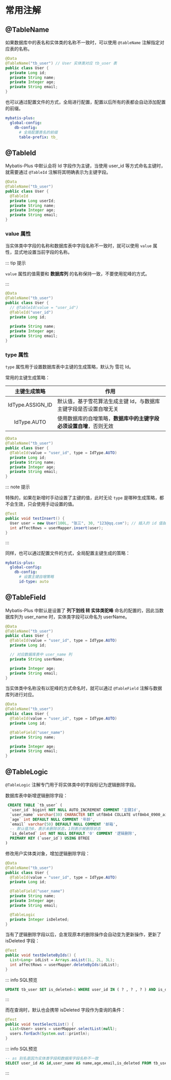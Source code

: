 # 常用注解

## @TableName

如果数据库中的表名和实体类的名称不一致时，可以使用 `@tableName` 注解指定对应表的名称。

```java {2}
@Data
@TableName("tb_user") // User 实体类对应 tb_user 表
public class User {
  private Long id;
  private String name;
  private Integer age;
  private String email;
}
```



也可以通过配置文件的方式，全局进行配置，配置以后所有的表都会自动添加配置的前缀。

```yaml {5}
mybatis-plus:
  global-config:
    db-config:
      # 全局配置表名的前缀
      table-prefix: tb_
```



## @TableId

Mybatis-Plus 中默认会将 Id 字段作为主键，当使用 user_id 等方式命名主键时，就需要通过 `@TableId` 注解将其明确表示为主键字段。

```java {4}
@Data
@TableName("tb_user")
public class User {
  @TableId
  private Long userId;
  private String name;
  private Integer age;
  private String email;
}
```



### value 属性

当实体类中字段的名称和数据库表中字段名称不一致时，就可以使用 `value` 属性，显式地设置当前字段的名称。

::: tip 提示

`value` 属性的值需要和 **数据库列** 的名称保持一致，不要使用驼峰的方式。

:::

```java {4,5}
@Data
@TableName("tb_user")
public class User {
  // @TableId(value = "user_id")
  @TableId("user_id")
  private Long id;
  
  private String name;
  private Integer age;
  private String email;
}
```



### type 属性

`type` 属性用于设置数据库表中主键的生成策略，默认为 雪花 Id。

常用的主键生成策略：

|   主键生成策略   | 作用                                                         |
| :--------------: | ------------------------------------------------------------ |
| IdType.ASSIGN_ID | 默认值，基于雪花算法生成主键 Id，与数据库主键字段是否设置自增无关 |
|   IdType.AUTO    | 使用数据库的自增策略，**数据库中的主键字段必须设置自增**，否则无效 |

```java {4}
@Data
@TableName("tb_user")
public class User {
  @TableId(value = "user_id", type = IdType.AUTO)
  private Long id;
  private String name;
  private Integer age;
  private String email;
}
```

::: note 提示

特殊的，如果在新增时手动设置了主键的值，此时无论 `type` 是哪种生成策略，都不会生效，只会使用手动设置的值。

```java {3}
@Test
public void testInsert() {
  User user = new User(100L, "张三", 30, "123@qq.com"); // 插入的 id 值就是 100
  int affectRows = userMapper.insert(user);
}
```

:::



同样，也可以通过配置文件的方式，全局配置主键生成的策略：

```yaml {5}
mybatis-plus:
  global-config:
    db-config:
      # 设置主键自增策略
      id-type: auto
```



## @TableField

Mybatis-Plus 中默认是设置了 **列下划线 转 实体类驼峰** 命名的配置的，因此当数据库列为 user_name 时，实体类字段可以命名为 userName。

```java {8}
@Data
@TableName("tb_user")
public class User {
  @TableId(value = "user_id", type = IdType.AUTO)
  private Long id;

  // 对应数据库表中 user_name 列
  private String userName;

  private Integer age;
  private String email;
}
```

当实体类中名称没有以驼峰的方式命名时，就可以通过 `@TableField` 注解与数据库列进行对应。

```java {7,8}
@Data
@TableName("tb_user")
public class User {
  @TableId(value = "user_id", type = IdType.AUTO)
  private Long id;

  @TableField("user_name")
  private String name;

  private Integer age;
  private String email;
}
```



## @TableLogic

`@TableLogic` 注解专门用于将实体类中的字段标记为逻辑删除字段。

数据库表中新增逻辑删除字段：

```sql {7}
 CREATE TABLE `tb_user` (
  `user_id` bigint NOT NULL AUTO_INCREMENT COMMENT '主键Id',
  `user_name` varchar(30) CHARACTER SET utf8mb4 COLLATE utf8mb4_0900_ai_ci DEFAULT NULL COMMENT '姓名',
  `age` int DEFAULT NULL COMMENT '年龄',
  `email` varchar(50) DEFAULT NULL COMMENT '邮箱',
  -- 默认值为0，表示未删除状态，1则表示被删除状态
  `is_deleted` int NOT NULL DEFAULT '0' COMMENT '逻辑删除',
  PRIMARY KEY (`user_id`) USING BTREE
)
```

修改用户实体类对象，增加逻辑删除字段：

```java {12,13}
@Data
@TableName("tb_user")
public class User {
  @TableId(value = "user_id", type = IdType.AUTO)
  private Long id;

  @TableField("user_name")
  private String name;
  private Integer age;
  private String email;

  @TableLogic
  private Integer isDeleted;
}
```

当有了逻辑删除字段以后，会发现原本的删除操作会自动变为更新操作，更新了 isDeleted 字段：

```java
@Test
public void testDeleteByIds() {
  List<Long> idList = Arrays.asList(1L, 2L, 3L);
  int affectRows = userMapper.deleteByIds(idList);
}
```

::: info SQL预览

```sql
UPDATE tb_user SET is_deleted=1 WHERE user_id IN ( ? , ? , ? ) AND is_deleted=0
```

:::



而在查询时，默认也会携带 isDeleted 字段作为查询的条件：

```java
@Test
public void testSelectList() {
  List<User> users = userMapper.selectList(null);
  users.forEach(System.out::println);
}
```

::: info SQL预览

```sql
-- as 别名是因为实体类字段和数据库字段名称不一致
SELECT user_id AS id,user_name AS name,age,email,is_deleted FROM tb_user WHERE is_deleted=0
```

:::

